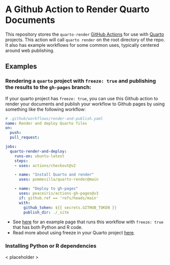 # A Github Action to Render Quarto Documents

This repository stores the `quarto-render` [GitHub Actions](https://github.com/features/actions) for use with [Quarto](https://quarto.org/) projects. This action will call `quarto render` on the root directory of the repo. It also has example workflows for some common uses, typically centered around web publishing.

## Examples


### Rendering a `quarto` project with `freeze: true` and publishing the results to the `gh-pages` branch:

If your quarto project has `freeze: true`, you can use this Github action to render your documents and publish your workflow to Github pages by using something like the following workflow:

```yaml
# .github/workflows/render-and-publish.yaml
name: Render and deploy Quarto files
on: 
  push:
  pull_request:

jobs:
  quarto-render-and-deploy:
    runs-on: ubuntu-latest
    steps:
    - uses: actions/checkout@v2

    - name: "Install Quarto and render"
      uses: pommevilla/quarto-render@main

    - name: "Deploy to gh-pages"
      uses: peaceiris/actions-gh-pages@v3
      if: github.ref == 'refs/heads/main'
      with:
        github_token: ${{ secrets.GITHUB_TOKEN }}
        publish_dir: ./_site
```

* See [here](https://github.com/pommevilla/friendly-dollop) for an example page that runs this workflow with `freeze: true` that has both Python and R code.
* Read more about using freeze in your Quarto project [here](https://quarto.org/docs/books/book-authoring.html?q=freeze#freezing).

### Installing Python or R dependencies 

< placeholder >
